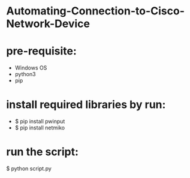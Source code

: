 # Automating-Connection-to-Cisco-Network-Device

# pre-requisite:
- Windows OS
- python3 
- pip 


# install required libraries by run:
- $ pip install pwinput
- $ pip install netmiko


# run the script:
$ python script.py
